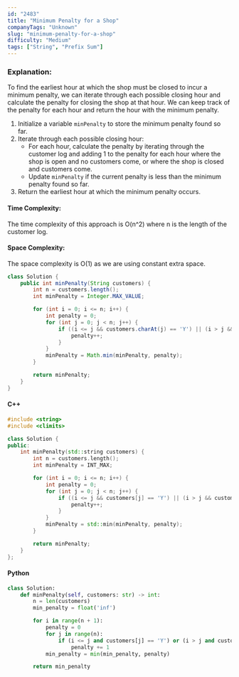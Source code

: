 ```yaml
---
id: "2483"
title: "Minimum Penalty for a Shop"
companyTags: "Unknown"
slug: "minimum-penalty-for-a-shop"
difficulty: "Medium"
tags: ["String", "Prefix Sum"]
---
```


### Explanation:
To find the earliest hour at which the shop must be closed to incur a minimum penalty, we can iterate through each possible closing hour and calculate the penalty for closing the shop at that hour. We can keep track of the penalty for each hour and return the hour with the minimum penalty.

1. Initialize a variable `minPenalty` to store the minimum penalty found so far.
2. Iterate through each possible closing hour:
   - For each hour, calculate the penalty by iterating through the customer log and adding 1 to the penalty for each hour where the shop is open and no customers come, or where the shop is closed and customers come.
   - Update `minPenalty` if the current penalty is less than the minimum penalty found so far.
3. Return the earliest hour at which the minimum penalty occurs.

#### Time Complexity:
The time complexity of this approach is O(n^2) where n is the length of the customer log.

#### Space Complexity:
The space complexity is O(1) as we are using constant extra space.

```java
class Solution {
    public int minPenalty(String customers) {
        int n = customers.length();
        int minPenalty = Integer.MAX_VALUE;

        for (int i = 0; i <= n; i++) {
            int penalty = 0;
            for (int j = 0; j < n; j++) {
                if ((i <= j && customers.charAt(j) == 'Y') || (i > j && customers.charAt(j) == 'N')) {
                    penalty++;
                }
            }
            minPenalty = Math.min(minPenalty, penalty);
        }

        return minPenalty;
    }
}
```

#### C++
```cpp
#include <string>
#include <climits>

class Solution {
public:
    int minPenalty(std::string customers) {
        int n = customers.length();
        int minPenalty = INT_MAX;

        for (int i = 0; i <= n; i++) {
            int penalty = 0;
            for (int j = 0; j < n; j++) {
                if ((i <= j && customers[j] == 'Y') || (i > j && customers[j] == 'N')) {
                    penalty++;
                }
            }
            minPenalty = std::min(minPenalty, penalty);
        }

        return minPenalty;
    }
};
```

#### Python
```python
class Solution:
    def minPenalty(self, customers: str) -> int:
        n = len(customers)
        min_penalty = float('inf')

        for i in range(n + 1):
            penalty = 0
            for j in range(n):
                if (i <= j and customers[j] == 'Y') or (i > j and customers[j] == 'N'):
                    penalty += 1
            min_penalty = min(min_penalty, penalty)

        return min_penalty
```